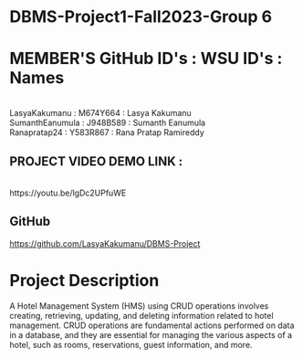 # DBMS-Project1-Fall2023-Group 6

# MEMBER'S GitHub ID's : WSU ID's : Names
<br>
LasyaKakumanu : M674Y664 : Lasya Kakumanu
<br>
SumanthEanumula : J948B589 : Sumanth Eanumula
<br>
Ranapratap24 : Y583R867 : Rana Pratap Ramireddy
<br>

## PROJECT VIDEO DEMO LINK :
<br>
https://youtu.be/lgDc2UPfuWE
<br>

## GitHub
https://github.com/LasyaKakumanu/DBMS-Project

# Project Description
A Hotel Management System (HMS) using CRUD operations involves creating, retrieving, updating, and deleting information related to hotel management. CRUD operations are fundamental actions performed on data in a database, and they are essential for managing the various aspects of a hotel, such as rooms, reservations, guest information, and more.
